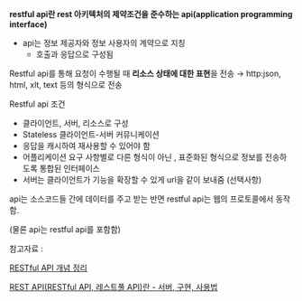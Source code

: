 **restful api란 rest 아키텍처의 제약조건을 준수하는 api(application programming interface)** 

- api는 정보 제공자와 정보 사용자의 계약으로 지칭
    - 호출과 응답으로 구성됨
    

Restful api를 통해 요청이 수행될 때 **리소스 상태에 대한 표현**을 전송 → http:json, html, xlt, text 등의 형식으로 전송 

Restful api 조건 

- 클라이언트, 서버, 리소스로 구성
- Stateless 클라이언트-서버 커뮤니케이션
- 응답을 캐시하여 재사용할 수 있어야 함
- 어플리케이션 요구 사항별로 다른 형식이 아닌 , 표준화된 형식으로 정보를 전송하도록 통합된 인터페이스
- 서버는 클라이언트가 기능을 확장할 수 있게 url을 같이 보내줌 (선택사항)

api는 소스코드들 간에 데이터를 주고 받는 반면 restful api는 웹의 프로토콜에서 동작함. 

(물론 api는 restful api를 포함함)

참고자료 : 

[RESTful API 개념 정리](https://rural-mouse.tistory.com/34)

[REST API(RESTful API, 레스트풀 API)란 - 서버, 구현, 사용법](https://www.redhat.com/ko/topics/api/what-is-a-rest-api)
